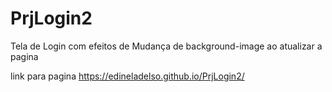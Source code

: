 # PrjLogin2
 Tela de Login com efeitos de Mudança de background-image ao atualizar a pagina

 link para pagina
 https://edineladelso.github.io/PrjLogin2/
